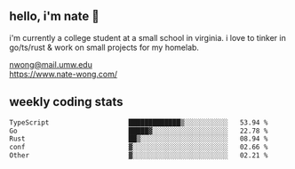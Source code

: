 ## hello, i'm nate 👋
i'm currently a college student at a small school in virginia. i love to tinker in go/ts/rust & work on small projects for my homelab.

nwong@mail.umw.edu <br/>
https://www.nate-wong.com/

## weekly coding stats
<!--START_SECTION:waka-->

```txt
TypeScript                    █████████████▒░░░░░░░░░░░   53.94 %
Go                            █████▓░░░░░░░░░░░░░░░░░░░   22.78 %
Rust                          ██▒░░░░░░░░░░░░░░░░░░░░░░   08.94 %
conf                          ▓░░░░░░░░░░░░░░░░░░░░░░░░   02.66 %
Other                         ▓░░░░░░░░░░░░░░░░░░░░░░░░   02.21 %
```

<!--END_SECTION:waka-->
